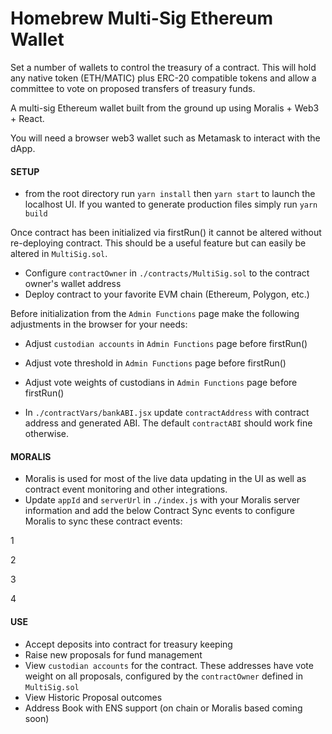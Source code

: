 # Homebrew Multi-Sig Ethereum Wallet
Set a number of wallets to control the treasury of a contract. This will hold any native token (ETH/MATIC) plus ERC-20 compatible tokens and allow a committee to vote on proposed transfers of treasury funds. 

A multi-sig Ethereum wallet built from the ground up using Moralis + Web3 + React.

You will need a browser web3 wallet such as Metamask to interact with the dApp. 



#### SETUP
* from the root directory run `yarn install` then `yarn start` to launch the localhost UI. If you wanted to generate production files simply run `yarn build`

Once contract has been initialized via firstRun() it cannot be altered without re-deploying contract. This should be a useful feature but can easily be altered in `MultiSig.sol`. 

* Configure `contractOwner` in `./contracts/MultiSig.sol` to the contract owner's wallet address
* Deploy contract to your favorite EVM chain (Ethereum, Polygon, etc.)

Before initialization from the `Admin Functions` page make the following adjustments in the browser for your needs: 

* Adjust `custodian accounts` in `Admin Functions` page before firstRun()
* Adjust vote threshold in `Admin Functions` page before firstRun()
* Adjust vote weights of custodians in `Admin Functions` page before firstRun() 


* In `./contractVars/bankABI.jsx` update `contractAddress` with contract address and generated ABI. The default `contractABI` should work fine otherwise.

#### MORALIS
* Moralis is used for most of the live data updating in the UI as well as contract event monitoring and other integrations. 
* Update `appId` and `serverUrl` in `./index.js` with your Moralis server information and add the below Contract Sync events to configure Moralis to sync these contract events:

1

2

3

4


#### USE
* Accept deposits into contract for treasury keeping
* Raise new proposals for fund management
* View `custodian accounts` for the contract. These addresses have vote weight on all proposals, configured by the `contractOwner` defined in `MultiSig.sol`
* View Historic Proposal outcomes
* Address Book with ENS support (on chain or Moralis based coming soon)
